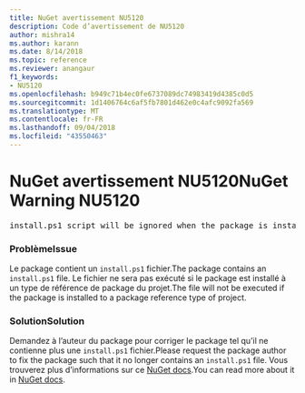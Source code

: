 ```yaml
---
title: NuGet avertissement NU5120
description: Code d’avertissement de NU5120
author: mishra14
ms.author: karann
ms.date: 8/14/2018
ms.topic: reference
ms.reviewer: anangaur
f1_keywords:
- NU5120
ms.openlocfilehash: b949c71b4ec0fe6737089dc74983419d4385c0d5
ms.sourcegitcommit: 1d1406764c6af5fb7801d462e0c4afc9092fa569
ms.translationtype: MT
ms.contentlocale: fr-FR
ms.lasthandoff: 09/04/2018
ms.locfileid: "43550463"
---
```

# <a name="nuget-warning-nu5120"></a><span data-ttu-id="872a0-103">NuGet avertissement NU5120</span><span class="sxs-lookup"><span data-stu-id="872a0-103">NuGet Warning NU5120</span></span>
<pre>install.ps1 script will be ignored when the package is installed after the migration.</pre>

### <a name="issue"></a><span data-ttu-id="872a0-104">Problème</span><span class="sxs-lookup"><span data-stu-id="872a0-104">Issue</span></span>

<span data-ttu-id="872a0-105">Le package contient un `install.ps1` fichier.</span><span class="sxs-lookup"><span data-stu-id="872a0-105">The package contains an `install.ps1` file.</span></span> <span data-ttu-id="872a0-106">Le fichier ne sera pas exécuté si le package est installé à un type de référence de package du projet.</span><span class="sxs-lookup"><span data-stu-id="872a0-106">The file will not be executed if the package is installed to a package reference type of project.</span></span>


### <a name="solution"></a><span data-ttu-id="872a0-107">Solution</span><span class="sxs-lookup"><span data-stu-id="872a0-107">Solution</span></span>

<span data-ttu-id="872a0-108">Demandez à l’auteur du package pour corriger le package tel qu’il ne contienne plus une `install.ps1` fichier.</span><span class="sxs-lookup"><span data-stu-id="872a0-108">Please request the package author to fix the package such that it no longer contains an `install.ps1` file.</span></span> <span data-ttu-id="872a0-109">Vous trouverez plus d’informations sur ce [NuGet docs](https://docs.microsoft.com/en-us/nuget/reference/migrate-packages-config-to-package-reference).</span><span class="sxs-lookup"><span data-stu-id="872a0-109">You can read more about it in [NuGet docs](https://docs.microsoft.com/en-us/nuget/reference/migrate-packages-config-to-package-reference).</span></span>

